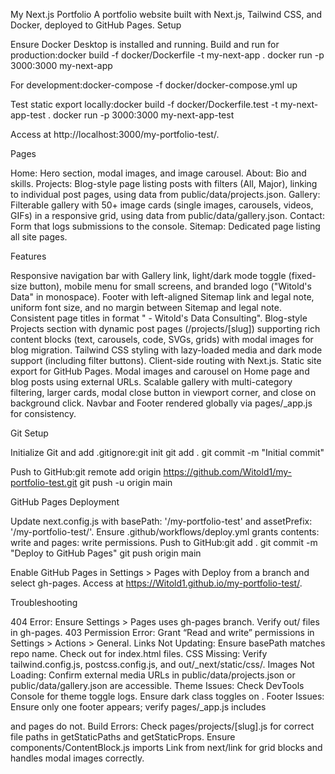 My Next.js Portfolio
A portfolio website built with Next.js, Tailwind CSS, and Docker, deployed to GitHub Pages.
Setup

Ensure Docker Desktop is installed and running.
Build and run for production:docker build -f docker/Dockerfile -t my-next-app .
docker run -p 3000:3000 my-next-app


For development:docker-compose -f docker/docker-compose.yml up


Test static export locally:docker build -f docker/Dockerfile.test -t my-next-app-test .
docker run -p 3000:3000 my-next-app-test

Access at http://localhost:3000/my-portfolio-test/.

Pages

Home: Hero section, modal images, and image carousel.
About: Bio and skills.
Projects: Blog-style page listing posts with filters (All, Major), linking to individual post pages, using data from public/data/projects.json.
Gallery: Filterable gallery with 50+ image cards (single images, carousels, videos, GIFs) in a responsive grid, using data from public/data/gallery.json.
Contact: Form that logs submissions to the console.
Sitemap: Dedicated page listing all site pages.

Features

Responsive navigation bar with Gallery link, light/dark mode toggle (fixed-size button), mobile menu for small screens, and branded logo ("Witold's Data" in monospace).
Footer with left-aligned Sitemap link and legal note, uniform font size, and no margin between Sitemap and legal note.
Consistent page titles in format " - Witold's Data Consulting".
Blog-style Projects section with dynamic post pages (/projects/[slug]) supporting rich content blocks (text, carousels, code, SVGs, grids) with modal images for blog migration.
Tailwind CSS styling with lazy-loaded media and dark mode support (including filter buttons).
Client-side routing with Next.js.
Static site export for GitHub Pages.
Modal images and carousel on Home page and blog posts using external URLs.
Scalable gallery with multi-category filtering, larger cards, modal close button in viewport corner, and close on background click.
Navbar and Footer rendered globally via pages/_app.js for consistency.

Git Setup

Initialize Git and add .gitignore:git init
git add .
git commit -m "Initial commit"


Push to GitHub:git remote add origin https://github.com/Witold1/my-portfolio-test.git
git push -u origin main



GitHub Pages Deployment

Update next.config.js with basePath: '/my-portfolio-test' and assetPrefix: '/my-portfolio-test/'.
Ensure .github/workflows/deploy.yml grants contents: write and pages: write permissions.
Push to GitHub:git add .
git commit -m "Deploy to GitHub Pages"
git push origin main


Enable GitHub Pages in Settings > Pages with Deploy from a branch and select gh-pages.
Access at https://Witold1.github.io/my-portfolio-test/.

Troubleshooting

404 Error: Ensure Settings > Pages uses gh-pages branch. Verify out/ files in gh-pages.
403 Permission Error: Grant “Read and write” permissions in Settings > Actions > General.
Links Not Updating: Ensure basePath matches repo name. Check out for index.html files.
CSS Missing: Verify tailwind.config.js, postcss.config.js, and out/_next/static/css/.
Images Not Loading: Confirm external media URLs in public/data/projects.json or public/data/gallery.json are accessible.
Theme Issues: Check DevTools Console for theme toggle logs. Ensure dark class toggles on <html>.
Footer Issues: Ensure only one footer appears; verify pages/_app.js includes <Footer /> and pages do not.
Build Errors: Check pages/projects/[slug].js for correct file paths in getStaticPaths and getStaticProps. Ensure components/ContentBlock.js imports Link from next/link for grid blocks and handles modal images correctly.
